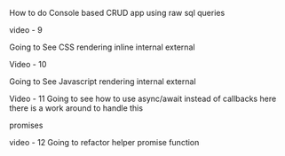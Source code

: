 How to do Console based CRUD app using raw sql queries

video - 9

Going to See CSS rendering
    inline
    internal
    external

Video - 10 

Going to See Javascript rendering
    internal
    external

Video - 11
Going to see how to use async/await instead of callbacks 
here there is a work around to handle this

promises

video - 12 
Going to refactor helper promise function
